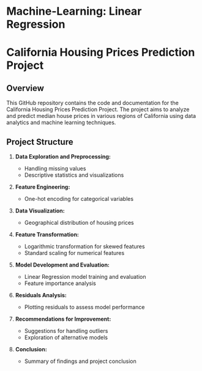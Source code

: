# Machine-Learning: Linear Regression

# California Housing Prices Prediction Project

## Overview

This GitHub repository contains the code and documentation for the California Housing Prices Prediction Project. The project aims to analyze and predict median house prices in various regions of California using data analytics and machine learning techniques.

## Project Structure

1. **Data Exploration and Preprocessing:**
   - Handling missing values
   - Descriptive statistics and visualizations

2. **Feature Engineering:**
   - One-hot encoding for categorical variables

3. **Data Visualization:**
   - Geographical distribution of housing prices

4. **Feature Transformation:**
   - Logarithmic transformation for skewed features
   - Standard scaling for numerical features

5. **Model Development and Evaluation:**
   - Linear Regression model training and evaluation
   - Feature importance analysis

6. **Residuals Analysis:**
   - Plotting residuals to assess model performance

7. **Recommendations for Improvement:**
   - Suggestions for handling outliers
   - Exploration of alternative models

8. **Conclusion:**
   - Summary of findings and project conclusion
